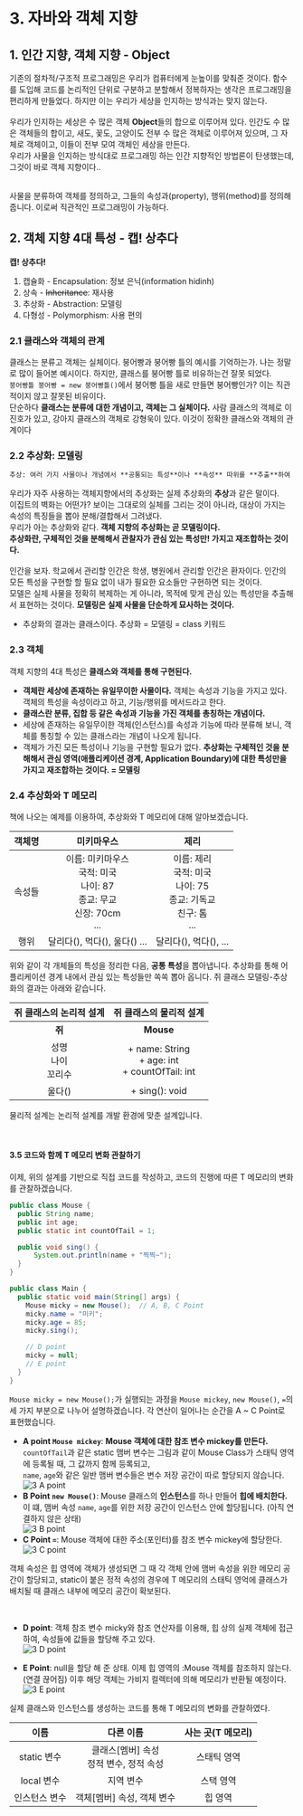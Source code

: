 # 3. 자바와 객체 지향
## 1. 인간 지향, 객체 지향 - Object
기존의 절차적/구조적 프로그래밍은 우리가 컴퓨터에게 눈높이를 맞춰준 것이다. 함수를 도입해 코드를 논리적인 단위로 구분하고 분할해서 정복하자는 생각은 프로그래밍을 편리하게 만들었다. 하지만 이는 우리가 세상을 인지하는 방식과는 맞지 않는다. <br> <br> 우리가 인지하는 세상은 수 많은 객체 **Object**들의 합으로 이루어져 있다. 인간도 수 많은 객체들의 합이고, 새도, 꽃도, 고양이도 전부 수 많은 객체로 이루어져 있으며, 그 자체로 객체이고, 이들이 전부 모여 객체인 세상을 만든다. <br> 우리가 사물을 인지하는 방식대로 프로그래밍 하는 인간 지향적인 방법론이 탄생했는데, 그것이 바로 객체 지향이다.. <br> <br>


사물을 분류하여 객체를 정의하고, 그들의 속성과(property), 행위(method)를 정의해줍니다. 이로써 직관적인 프로그래밍이 가능하다.

## 2. 객체 지향 4대 특성 - 캡! 상추다
**캡! 상추다!**
1. 캡슐화 - Encapsulation: 정보 은닉(information hidinh)
2. 상속 - ~~Inheritance~~: 재사용
3. 추상화 - Abstraction: 모델링
4. 다형성 - Polymorphism: 사용 편의

### 2.1 클래스와 객체의 관계
클래스는 분류고 객체는 실체이다. 붕어빵과 붕어빵 틀의 예시를 기억하는가. 나는 정말로 많이 들어본 예시이다. 하지만, 클래스를 붕어빵 틀로 비유하는건 잘못 되었다. <br>
`붕어빵틀 붕어빵 = new 붕어빵틀()`에서 붕어빵 틀을 새로 만들면 붕어빵인가? 이는 직관적이지 않고 잘못된 비유이다. <br>
단순하다 **클래스는 분류에 대한 개념이고, 객체는 그 실체이다.** 사람 클래스의 객체로 이진호가 있고, 강아지 클래스의 객체로 강형욱이 있다. 이것이 정확한 클래스와 객체의 관계이다

### 2.2 추상화: 모델링
```markdown
추상: 여러 가지 사물이나 개념에서 **공통되는 특성**이나 **속성** 따위를 **추출**하여 파악하는 작용
```
우리가 자주 사용하는 객체지향에서의 추상화는 실제 추상화의 **추상**과 같은 말이다. <br> 이집트의 벽화는 어떤가? 보이는 그대로의 실체를 그리는 것이 아니라, 대상이 가지는 속성의 특징들을 뽑아 분해/결합해서 그려냈다. <br> 우리가 아는 추상화와 같다. **객체 지향의 추상화는 곧 모델링이다.** <br> **추상화란, 구체적인 것을 분해해서 관찰자가 관심 있는 특성만! 가지고 재조합하는 것이다.** <br> <br> 인간을 보자. 학교에서 관리할 인간은 학생, 병원에서 관리할 인간은 환자이다. 인간의 모든 특성을 구현할 할 필요 없이 내가 필요한 요소들만 구현하면 되는 것이다. <br> 모델은 실제 사물을 정확히 복제하는 게 아니라, 목적에 맞게 관심 있는 특성만을 추출해서 표현하는 것이다. **모델링은 실제 사물을 단순하게 묘사하는 것이다.**
- 추상화의 결과는 클래스이다. 추상화 = 모델링 = class 키워드

### 2.3 객체
객체 지향의 4대 특성은 **클래스와 객체를 통해 구현된다.** <br>
- **객체란 세상에 존재하는 유일무이한 사물이다.** 객체는 속성과 기능을 가지고 있다. 객체의 특성을 속성이라고 하고, 기능/행위를 메서드라고 한다.<br>
- **클래스란 분류, 집합 등 같은 속성과 기능을 가진 객체를 총칭하는 개념이다.**
- 세상에 존재하는 유일무이한 객체(인스턴스)를 속성과 기능에 따라 분류해 보니, 객체를 통칭할 수 있는 클래스라는 개념이 나오게 됩니다.
- 객체가 가진 모든 특성이나 기능을 구현할 필요가 없다. **추상화는 구체적인 것을 분해해서 관심 영역(애플리케이션 경계, Application Boundary)에 대한 특성만을 가지고 재조합하는 것이다. = 모델링** 


### 2.4 추상화와 T 메모리
책에 나오는 예제를 이용하여, 추상화와 T 메모리에 대해 알아보겠습니다. <br>

| 객체명 |                                        미키마우스                                        |                                        제리                                        |
| :----: | :--------------------------------------------------------------------------------------: | :--------------------------------------------------------------------------------: |
| 속성들 | 이름: 미키마우스 <br>국적: 미국 <br>나이: 87 <br>종교: 무교 <br>신장: 70cm <br> ... <br> | 이름: 제리 <br>국적: 미국 <br>나이: 75 <br>종교: 기독교 <br>친구: 톰 <br> ... <br> |
|  행위  |                               달리다(), 먹다(), 울다() ...                               |                               달리다(), 먹다(), ...                                |

위와 같이 각 개체들의 특성을 정리한 다음, **공통 특성**을 뽑아냅니다. 추상화를 통해 어플리케이션 경계 내에서 관심 있는 특성들만 쏙쏙 뽑아 옵니다. 쥐 클래스 모델링-추상화의 결과는 아래와 같습니다.

|     쥐 클래스의 논리적 설계     |                쥐 클래스의 물리적 설계                 |
| :-----------------------------: | :----------------------------------------------------: |
|             **쥐**              |                       **Mouse**                        |
| 성명 <br> 나이 <br> 꼬리수 <br> | + name: String <br> + age: int <br> + countOfTail: int |
|             울다()              |                     + sing(): void                     |

물리적 설계는 논리적 설계를 개발 환경에 맞춘 설계입니다.

<br>

#### 3.5 코드와 함께 T 메모리 변화 관찰하기
이제, 위의 설계를 기반으로 직접 코드를 작성하고, 코드의 진행에 따른 T 메모리의 변화를 관찰하겠습니다.
```java
public class Mouse {
  public String name;
  public int age;
  public static int countOfTail = 1;

  public void sing() {
      System.out.println(name + "찍찍~");
  }
}
```
```java
public class Main {
  public static void main(String[] args) {
    Mouse micky = new Mouse();  // A, B, C Point
    micky.name = "미키";
    micky.age = 85;
    micky.sing();

    // D point
    micky = null;
    // E point
  }
}
```
`Mouse micky = new Mouse();`가 실행되는 과정을
`Mouse mickey`, `new Mouse()`, `=`의 세 가지 부분으로 나누어 설명하겠습니다. 각 연산이 일어나는 순간을 A ~ C Point로 표현했습니다. 

- **A point `Mouse mickey`**: **Mouse 객체에 대한 참조 변수 mickey를 만든다.** <br> `countOfTail`과 같은 static 맴버 변수는 그림과 같이 Mouse Class가 스태틱 영역에 등록될 때, 그 값까지 함께 등록되고, <br> `name`, `age`와 같은 일반 맴버 변수들은 변수 저장 공간이 따로 할당되지 않습니다. ![3  A point](https://user-images.githubusercontent.com/71186266/192167004-29ca89ab-b2ba-4aa5-83b2-3aa701a92523.png)
- **B Point `new Mouse()`**: Mouse 클래스의 **인스턴스**를 하나 만들어 **힙에 배치한다.** 이 떄, 맴버 속성 `name`, `age`를 위한 저장 공간이 인스턴스 안에 할당됩니다. (아직 연결하지 않은 상태) <br> ![3  B point](https://user-images.githubusercontent.com/71186266/192167005-bdef525b-b0d5-4f25-a692-cdd3405624cb.png)
- **C Point `=`**: Mouse 객체에 대한 주소(포인터)를 참조 변수 mickey에 할당한다. <br> ![3  C point](https://user-images.githubusercontent.com/71186266/192167006-3e3f911c-0627-4cf4-8f8f-f020ed4d34a0.png)

객체 속성은 힙 영역에 객체가 생성되면 그 때 각 객체 안에 맴버 속성을 위한 메모리 공간이 할당되고, static이 붙은 정적 속성의 경우에 T 메모리의 스태틱 영억에 클래스가 배치될 때 클래스 내부에 메모리 공간이 확보된다.

<br>

- **D point**: 객체 참조 변수 micky와 참조 연산자를 이용해, 힙 상의 실제 객체에 접근하여, 속성들에 값들을 할당해 주고 있다. <br> ![3  D point](https://user-images.githubusercontent.com/71186266/192167007-3852a8f0-fcd0-415c-b4ab-0638a9182985.png)

- **E Point**: null을 할당 해 준 상태. 이제 힙 영역의 :Mouse 객체를 참조하지 않는다. (연결 끊어짐) 이후 해당 객체는 가비지 컬렉터에 의해 메모리가 반환될 예정이다. <br> ![3  E point](https://user-images.githubusercontent.com/71186266/192167008-39b888af-89f4-4847-b0c2-2c0d0641a5f4.png)

실제 클래스와 인스턴스를 생성하는 코드를 통해 T 메모리의 변화를 관찰하였다.

|     이름      |                  다른 이름                  | 사는 곳(T 메모리) |
| :-----------: | :-----------------------------------------: | :---------------: |
|  static 변수  | 클래스[멤버] 속성 <br> 정적 변수, 정적 속성 |    스태틱 영역    |
|  local 변수   |                  지역 변수                  |     스택 영역     |
| 인스턴스 변수 |         객체[멤버] 속성, 객체 변수          |      힙 영역      |